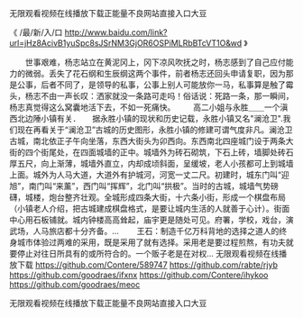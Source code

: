 
无限观看视频在线播放下载正能量不良网站直接入口大豆




《 /最/新/入/口  http://www.baidu.com/link?url=jHz8AcivB1yuSpc8sJSrNM3GjOR6OSPiMLRbBTcVT1O&wd 》




　　世事艰难，杨志站立在黄泥冈上，冈下凉风吹抚之时，杨志感到了自己应付能力的微弱。丢失了花石纲和生辰纲这两个事件，前者杨志还回头申请复职，因为那是公事，后者不同了，是领导的私事，公事上别人可能放你一马，私事算是触了霉头，杨志不由一声长叹：洒家就没一条路可走吗！俗话说：死路一条，那一瞬间，杨志真觉得这么窝囊地活下去，不如一死痛快。
　　高二小姐与永胜＿＿一个滇西北边陲小镇有关．　　据永胜小镇的现状和历史记载，永胜小镇又名"澜沧卫".我们现在再看关于“澜沧卫”古城的历史图形，永胜小镇的修建可谓气度非凡。澜沧卫古城，南北依正子午向坐落，东西大街头为卯西向。东西南北四座城门设于两条大街的四个街尾处，在四面城墙的正中。城墙外为砖石砌筑，下石上砖，墙脚处砖石厚五尺，向上渐薄，城墙外直立，内却成顷斜面，呈缓坡，老人小孩都可上到城墙上面。城外为人马大道，大道外有护城河，河宽一丈二尺。初建时，城东门叫“迎旭”，南门叫“来薰”，西门叫“挥辉”，北门叫“拱极”。当时的古城，城墙气势磅礴，城楼，炮台整齐壮观。全城形成四条大街，十六条小街，形成一个棋盘布局（小镇老人介绍，把古城建成棋盘格式，是要让城内生活的人就善于心计）。街面中心用石板铺就。城内钟楼高高耸起，庙宇更是随处可见。府署，学校，戏台，演武场，人马旅店都十分齐备。…
　　王石：制造千亿万科背地的选择之道人的终身城市体验过两难的采用，既是采用了就有选择。采用老是要过程煎熬，有功夫就要停止对往日所具有的或所符合的。一个贩子老是在对权...
无限观看视频在线播放下载
https://github.com/Contere/589747
https://github.com/rabte/rjyb
https://github.com/goodraes/ifxnx
https://github.com/Contere/ihykoo
https://github.com/goodraes/meoc





无限观看视频在线播放下载正能量不良网站直接入口大豆
